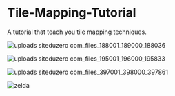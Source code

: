 # Tile-Mapping-Tutorial
A tutorial that teach you tile mapping techniques.


![uploads siteduzero com_files_188001_189000_188036](https://github.com/raytomely/Tile-Mapping-Tutorial/assets/45993451/4923849a-5082-4fad-a1f4-79a1fb4875a1)


![uploads siteduzero com_files_195001_196000_195833](https://github.com/raytomely/Tile-Mapping-Tutorial/assets/45993451/24405e3a-17e2-4842-b4e7-57181909b7bb)


![uploads siteduzero com_files_397001_398000_397861](https://github.com/raytomely/Tile-Mapping-Tutorial/assets/45993451/e947ff4c-6323-427a-8bed-90900d32bf7d)


![zelda](https://github.com/raytomely/Tile-Mapping-Tutorial/assets/45993451/636d7fa2-7c05-4b54-ba1a-4390461f5618)
